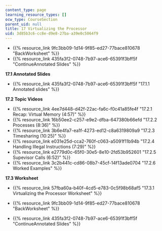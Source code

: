```yaml
---
content_type: page
learning_resource_types: []
ocw_type: CourseSection
parent_uid: null
title: 17 Virtualizing the Processor
uid: 3d85b3c6-cc8e-d9e8-27ba-a39e0c5064f9
---
```


*   {{% resource_link 9fc3bb09-1d14-9f85-ed27-77bace810678 "BackWorksheet" %}}
*   {{% resource_link 435fa3f2-0748-7b97-ace6-65391f3bff5f "ContinueAnnotated Slides" %}}

**17.1 Annotated Slides**

*   {{% resource_link 435fa3f2-0748-7b97-ace6-65391f3bff5f "17.1.1 Annotated slides" %}}

**17.2 Topic Videos**

*   {{% resource_link 4ee7d448-d42f-22ac-fa6c-f0c41a85fe4f "17.2.1 Recap: Virtual Memory (4:57)" %}}
*   {{% resource_link 16b50ee2-c257-e9e2-dfba-647380b66efd "17.2.2 Processes (8:36)" %}}
*   {{% resource_link 3b6e4fa7-ea1f-4273-ed12-c8a6319809a9 "17.2.3 Timesharing (10:25)" %}}
*   {{% resource_link e031e25d-cca2-760f-c063-a5091f11b94b "17.2.4 Handling Illegal Instructions (7:29)" %}}
*   {{% resource_link e2779d0c-65f0-30e5-8e10-2fd53b952601 "17.2.5 Supevisor Calls (6:52)" %}}
*   {{% resource_link 3c2b441c-cd86-08b7-45cf-14f13ade0704 "17.2.6 Worked Examples" %}}

**17.3 Worksheet**

*   {{% resource_link 57fba60a-b40f-4cd5-e783-0c5f98b68af5 "17.3.1 Virtualizing the Processor Worksheet" %}}

*   {{% resource_link 9fc3bb09-1d14-9f85-ed27-77bace810678 "BackWorksheet" %}}
*   {{% resource_link 435fa3f2-0748-7b97-ace6-65391f3bff5f "ContinueAnnotated Slides" %}}